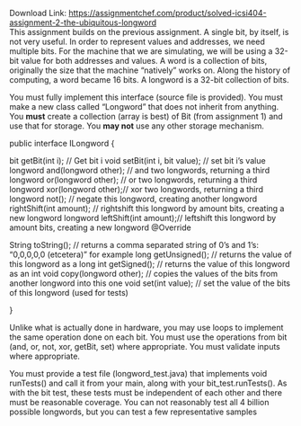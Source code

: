 Download Link: https://assignmentchef.com/product/solved-icsi404-assignment-2-the-ubiquitous-longword
<br>
This assignment builds on the previous assignment. A single bit, by itself, is not very useful. In order to represent values and addresses, we need multiple bits. For the machine that we are simulating, we will be using a 32-bit value for both addresses and values. A word is a collection of bits, originally the size that the machine “natively” works on. Along the history of computing, a word became 16 bits. A longword is a 32-bit collection of bits.

You must fully implement this interface (source file is provided). You must make a new class called “Longword” that does not inherit from anything. You <strong>must</strong> create a collection (array is best) of Bit (from assignment 1) and use that for storage. You <strong>may not</strong> use any other storage mechanism.

public interface ILongword {

bit getBit(int i); // Get bit i     void setBit(int i, bit value); // set bit i’s value     longword and(longword other); // and two longwords, returning a third     longword or(longword other); // or two longwords, returning a third     longword xor(longword other);// xor two longwords, returning a third     longword not(); // negate this longword, creating another     longword rightShift(int amount); // rightshift this longword by amount bits, creating a new longword     longword leftShift(int amount);// leftshift this longword by amount bits, creating a new longword     @Override

String toString(); // returns a comma separated string of 0’s and 1’s: “0,0,0,0,0 (etcetera)” for example     long getUnsigned(); // returns the value of this longword as a long     int getSigned(); // returns the value of this longword as an int     void copy(longword other); // copies the values of the bits from another longword into this one     void set(int value); // set the value of the bits of this longword (used for tests)

}

Unlike what is actually done in hardware, you may use loops to implement the same operation done on each bit. You must use the operations from bit (and, or, not, xor, getBit, set) where appropriate. You must validate inputs where appropriate.

You must provide a test file (longword_test.java) that implements void runTests() and call it from your main, along with your bit_test.runTests(). As with the bit test, these tests must be independent of each other and there must be reasonable coverage. You can not reasonably test all 4 billion possible longwords, but you can test a few representative samples